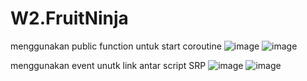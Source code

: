 # W2.FruitNinja

menggunakan public function untuk start coroutine
![image](https://user-images.githubusercontent.com/96768048/227698766-c8f01b62-804f-4ce5-949d-69e272891179.png)
![image](https://user-images.githubusercontent.com/96768048/227698767-4585a2e8-4a65-4696-9f90-f85870c9799e.png)


menggunakan event unutk link antar script SRP
![image](https://user-images.githubusercontent.com/96768048/227698790-6bbf63c4-5d7e-4d4e-89b9-7d4580ab1f84.png)
![image](https://user-images.githubusercontent.com/96768048/227698791-55c4fcd6-d095-4f5c-b2e1-0b9cd47fa425.png)

